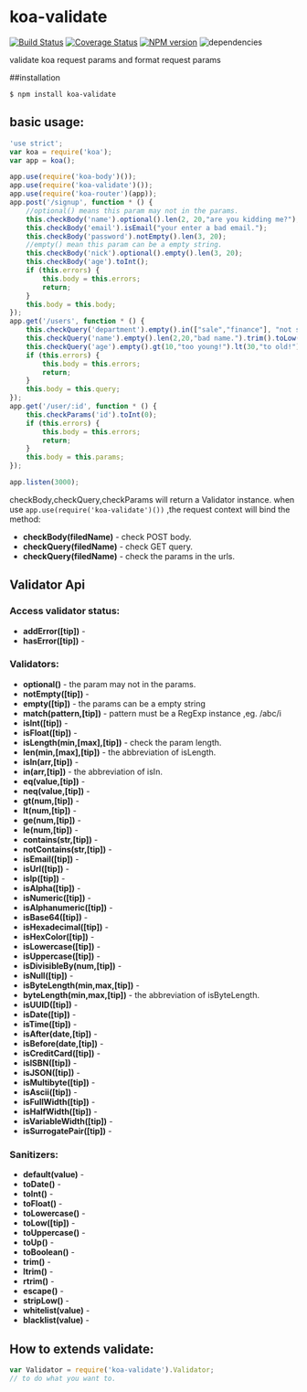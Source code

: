 koa-validate
============

[![Build Status](https://travis-ci.org/RocksonZeta/koa-validate.svg?branch=master)](https://travis-ci.org/RocksonZeta/koa-validate)
[![Coverage Status](https://coveralls.io/repos/RocksonZeta/koa-validate/badge.png?branch=master)](https://coveralls.io/r/RocksonZeta/koa-validate?branch=master)
[![NPM version](https://badge.fury.io/js/koa-validate.svg)](http://badge.fury.io/js/koa-validate)
![dependencies](https://david-dm.org/RocksonZeta/koa-validate.png)

validate koa request params and format request params 

##installation
```
$ npm install koa-validate
```

## basic usage:
```javascript
'use strict';
var koa = require('koa');
var app = koa();

app.use(require('koa-body')());
app.use(require('koa-validate')());
app.use(require('koa-router')(app));
app.post('/signup', function * () {
	//optional() means this param may not in the params.
	this.checkBody('name').optional().len(2, 20,"are you kidding me?");
	this.checkBody('email').isEmail("your enter a bad email.");
	this.checkBody('password').notEmpty().len(3, 20);
	//empty() mean this param can be a empty string.
	this.checkBody('nick').optional().empty().len(3, 20);
	this.checkBody('age').toInt();
	if (this.errors) {
		this.body = this.errors;
		return;
	}
	this.body = this.body;
});
app.get('/users', function * () {
	this.checkQuery('department').empty().in(["sale","finance"], "not support this department!").len(3, 20);	
	this.checkQuery('name').empty().len(2,20,"bad name.").trim().toLow();
	this.checkQuery('age').empty().gt(10,"too young!").lt(30,"to old!").toInt();
	if (this.errors) {
		this.body = this.errors;
		return;
	}
	this.body = this.query;
});
app.get('/user/:id', function * () {
	this.checkParams('id').toInt(0);
	if (this.errors) {
		this.body = this.errors;
		return;
	}
	this.body = this.params;
});

app.listen(3000);
```

checkBody,checkQuery,checkParams will return a Validator instance.
when use `app.use(require('koa-validate')())` ,the request context will bind the method:

- **checkBody(filedName)** - check POST body.
- **checkQuery(filedName)** - check GET query.
- **checkQuery(filedName)** - check the params in the urls.


## Validator Api
### Access validator status:

- **addError([tip])** - 
- **hasError([tip])** - 

### Validators:

- **optional()** - the param may not in the params.
- **notEmpty([tip])** - 
- **empty([tip])** - the params can be a empty string
- **match(pattern,[tip])** - pattern must be a RegExp instance ,eg. /abc/i
- **isInt([tip])** - 
- **isFloat([tip])** - 
- **isLength(min,[max],[tip])** - check the param length.
- **len(min,[max],[tip])** - the abbreviation of isLength.
- **isIn(arr,[tip])** - 
- **in(arr,[tip])** - the abbreviation of isIn.
- **eq(value,[tip])** - 
- **neq(value,[tip])** - 
- **gt(num,[tip])** - 
- **lt(num,[tip])** - 
- **ge(num,[tip])** - 
- **le(num,[tip])** - 
- **contains(str,[tip])** - 
- **notContains(str,[tip])** - 
- **isEmail([tip])** - 
- **isUrl([tip])** - 
- **isIp([tip])** - 
- **isAlpha([tip])** - 
- **isNumeric([tip])** - 
- **isAlphanumeric([tip])** - 
- **isBase64([tip])** - 
- **isHexadecimal([tip])** - 
- **isHexColor([tip])** - 
- **isLowercase([tip])** - 
- **isUppercase([tip])** - 
- **isDivisibleBy(num,[tip])** - 
- **isNull([tip])** - 
- **isByteLength(min,max,[tip])** - 
- **byteLength(min,max,[tip])** - the abbreviation of isByteLength.
- **isUUID([tip])** - 
- **isDate([tip])** - 
- **isTime([tip])** - 
- **isAfter(date,[tip])** - 
- **isBefore(date,[tip])** - 
- **isCreditCard([tip])** - 
- **isISBN([tip])** - 
- **isJSON([tip])** - 
- **isMultibyte([tip])** - 
- **isAscii([tip])** - 
- **isFullWidth([tip])** - 
- **isHalfWidth([tip])** - 
- **isVariableWidth([tip])** - 
- **isSurrogatePair([tip])** - 

### Sanitizers:

- **default(value)** - 
- **toDate()** - 
- **toInt()** - 
- **toFloat()** - 
- **toLowercase()** - 
- **toLow([tip])** - 
- **toUppercase()** - 
- **toUp()** - 
- **toBoolean()** - 
- **trim()** - 
- **ltrim()** - 
- **rtrim()** - 
- **escape()** - 
- **stripLow()** - 
- **whitelist(value)** - 
- **blacklist(value)** - 

## How to extends validate:

```javascript
var Validator = require('koa-validate').Validator;
// to do what you want to.
```